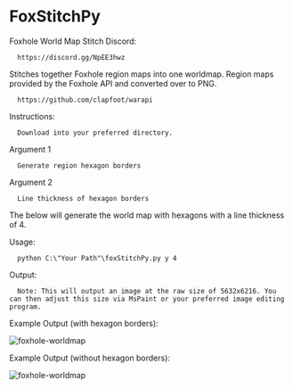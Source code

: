 # FoxStitchPy
Foxhole World Map Stitch
Discord: 

      https://discord.gg/NpEE3hwz

Stitches together Foxhole region maps into one worldmap. Region maps provided by the Foxhole API and converted over to PNG.

      https://github.com/clapfoot/warapi

Instructions:
      
      Download into your preferred directory.

Argument 1

      Generate region hexagon borders

Argument 2

      Line thickness of hexagon borders

The below will generate the world map with hexagons with a line thickness of 4.

Usage:

      python C:\"Your Path"\foxStitchPy.py y 4

Output:

      Note: This will output an image at the raw size of 5632x6216. You can then adjust this size via MsPaint or your preferred image editing program.

Example Output (with hexagon borders):

![foxhole-worldmap](https://github.com/foxholenoob/FoxStitchPy/assets/141661840/4655fe56-7573-433c-87bf-9739a316d28c)

Example Output (without hexagon borders):

![foxhole-worldmap](https://github.com/foxholenoob/FoxStitchPy/assets/141661840/a6130bd1-bb0f-428f-980f-610397594374)
